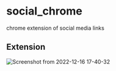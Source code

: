 # social_chrome
chrome extension of social media links

## Extension

![Screenshot from 2022-12-16 17-40-32](https://user-images.githubusercontent.com/59218902/208095379-3dceb879-a2ff-4b56-ad07-56bb4942f16e.png)
